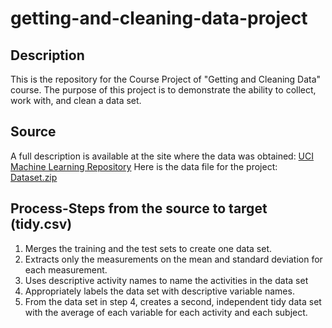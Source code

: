 # getting-and-cleaning-data-project

## Description
This is the repository for the Course Project of "Getting and Cleaning Data" course. 
The purpose of this project is to demonstrate the ability to collect, work with, and clean a data set.

	
## Source
A full description is available at the site where the data was obtained: [UCI Machine Learning Repository](http://archive.ics.uci.edu/ml/datasets/Human+Activity+Recognition+Using+Smartphones)
Here is the data file for the project: [Dataset.zip](https://d396qusza40orc.cloudfront.net/getdata%2Fprojectfiles%2FUCI%20HAR%20Dataset.zip)

## Process-Steps from the source to target (tidy.csv)
1. Merges the training and the test sets to create one data set.
2. Extracts only the measurements on the mean and standard deviation for each measurement.
3. Uses descriptive activity names to name the activities in the data set
4. Appropriately labels the data set with descriptive variable names.
5. From the data set in step 4, creates a second, independent tidy data set with the average of each variable for each activity and each subject.
